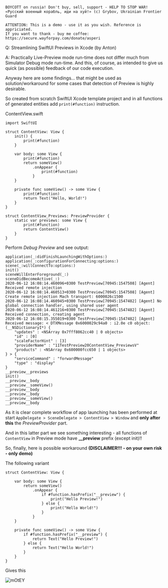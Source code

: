 ```
BOYCOTT on russia! Don't buy, sell, support - HELP TO STOP WAR!
«Русский военный корабль, иди на хуй!» (c) Grybov, Ukrainian Frontier Guard

ATTENTION: This is a demo - use it as you wish. Reference is appriciated.
If you want to thank - buy me coffee: https://secure.wayforpay.com/donate/asperi
```

Q: Streamlining SwiftUI Previews in Xcode (by Anton)

A: Practically Live-Preview mode run-time does not differ much from Simulator Debug mode run-time. And this, of course, as intended to give us quick (as possible) feedback of our code execution. 

Anyway here are some findings... that might be used as solution/workaround for some cases that detection of Preview is highly desirable.

So created from scratch SwiftUI Xcode template project and in all functions of generated entities add `print(#function)` instruction.

ContentView.swift
```
import SwiftUI

struct ContentView: View {
    init() {
        print(#function)
    }

    var body: some View {
        print(#function)
        return someView()
            .onAppear {
                print(#function)
            }
    }

    private func someView() -> some View {
        print(#function)
        return Text("Hello, World!")
    }
}

struct ContentView_Previews: PreviewProvider {
    static var previews: some View {
        print(#function)
        return ContentView()
    }
}
```

Perform *Debug Preview* and see output:

```
application(_:didFinishLaunchingWithOptions:)
application(_:configurationForConnecting:options:)
scene(_:willConnectTo:options:)
init()
sceneWillEnterForeground(_:)
sceneDidBecomeActive(_:)
2020-06-12 16:08:14.460096+0300 TestPreview[70945:1547508] [Agent] Received remote injection
2020-06-12 16:08:14.460513+0300 TestPreview[70945:1547508] [Agent] Create remote injection Mach transport: 6000026c1500
2020-06-12 16:08:14.460945+0300 TestPreview[70945:1547482] [Agent] No global connection handler, using shared user agent
2020-06-12 16:08:14.461216+0300 TestPreview[70945:1547482] [Agent] Received connection, creating agent
2020-06-12 16:08:15.355019+0300 TestPreview[70945:1547482] [Agent] Received message: < DTXMessage 0x6000029c94a0 : i2.0e c0 object:(__NSDictionaryI*) {
    "updates" : <NSArray 0x7fff8062cc40 | 0 objects>
    "id" : [0]
    "scaleFactorHint" : [3]
    "providerName" : "11TestPreview20ContentView_PreviewsV"
    "products" : <NSArray 0x600000fcc650 | 1 objects>
} > {
    "serviceCommand" : "forwardMessage"
    "type" : "display"
}
__preview__previews
init()
__preview__body
__preview__someView()
__preview__body
__preview__body
__preview__someView()
__preview__body
```

As it is clear complete workflow of app launching has been performed at start `AppDelegate > SceneDelegate > ContentView > Window` and **only after this** the *PreviewProvider* part.

And in this latter part we see something interesting - all functions of `ContentView` in Preview mode have **__preview** prefix (except init)!!

So, finally, here is possible workaround **(DISCLAIMER!!! - on your own risk - only demo)**

The following variant

```
struct ContentView: View {

    var body: some View {
        return someView()
            .onAppear {
                if #function.hasPrefix("__preview") {
                    print("Hello Preview!")
                } else {
                    print("Hello World!")
                }
            }
    }

    private func someView() -> some View {
        if #function.hasPrefix("__preview") {
            return Text("Hello Preview!")
        } else {
            return Text("Hello World!")
        }
    }
}
```

Gives this

![mOtEY](https://user-images.githubusercontent.com/62171579/174467717-b24ecca8-a60d-497c-b1c9-6f7a4dd756f7.png)

